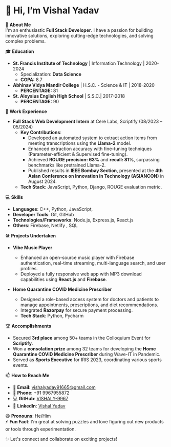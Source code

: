 # 👋 Hi, I’m Vishal Yadav

🚀 **About Me**  
I'm an enthusiastic **Full Stack Developer**. I have a passion for building innovative solutions, exploring cutting-edge technologies, and solving complex problems.

🎓 **Education**  
- **St. Francis Institute of Technology** | Information Technology | 2020-2024  
  - Specialization: **Data Science**  
  - **CGPA:** 8.7  
- **Abhinav Vidya Mandir College** | H.S.C. - Science & IT | 2018-2020
  - **PERCENTAGE:** 81
- **St. Aloysius English High School** | S.S.C.| 2017-2018
  - **PERCENTAGE:** 90   

💼 **Work Experience**  
- **Full Stack Web Development Intern** at Cere Labs, Scriptify (08/2023 – 05/2024)  
  - **Key Contributions**:  
    - Developed an automated system to extract action items from meeting transcriptions using the **Llama-2** model.  
    - Enhanced extraction accuracy with fine-tuning techniques (Parameter-efficient & Supervised fine-tuning).  
    - Achieved **ROUGE precision: 63%** and **recall: 81%**, surpassing benchmarks like pretrained Llama-2.  
    - Published results in **IEEE Bombay Section**, presented at the **4th Asian Conference on Innovation in Technology (ASIANCON)** in August 2024.  
  - **Tech Stack**: JavaScript, Python, Django, ROUGE evaluation metric.  

💻 **Skills**  
- **Languages**: C++, Python, JavaScript,  
- **Developer Tools**: Git, GitHub  
- **Technologies/Frameworks**: Node.js, Express.js, React.js  
- **Others**: Firebase, Netlify , SQL 

🛠️ **Projects Undertaken**  
- **Vibe Music Player**  
  - Enhanced an open-source music player with Firebase authentication, real-time streaming, multi-language search, and user profiles.  
  - Deployed a fully responsive web app with MP3 download capabilities using **React.js** and **Firebase**.  

- **Home Quarantine COVID Medicine Prescriber**  
  - Designed a role-based access system for doctors and patients to manage appointments, prescriptions, and diet recommendations.  
  - Integrated **Razorpay** for secure payment processing.  
  - **Tech Stack**: Python, Pycharm  

🏆 **Accomplishments**  
- Secured **3rd place** among 50+ teams in the Colloquium Event for **Scriptify**.  
- Won a **consolation prize** among 32 teams for developing the **Home Quarantine COVID Medicine Prescriber** during Wave-IT in Pandemic.  
- Served as **Sports Executive** for IRIS 2023, coordinating various sports events.  

📫 **How to Reach Me**  
- 📧 **Email**: [vishalyadav91665@gmail.com](mailto:vishalyadav91665@gmail.com)  
- 📱 **Phone**: +91 9967955872  
- 💻 **GitHub**: [VISHALY-9967](https://github.com/VISHALY-9967)  
- 🔗 **LinkedIn**: [Vishal Yadav](https://www.linkedin.com/in/vishal-tech/)

😄 **Pronouns**: He/Him  
⚡ **Fun Fact**: I'm great at solving puzzles and love figuring out new products or tools through experimentation.  

✨ Let's connect and collaborate on exciting projects!


<!---
VISHALY-9967/VISHALY-9967 is a ✨ special ✨ repository because its `README.md` (this file) appears on your GitHub profile.
You can click the Preview link to take a look at your changes.
--->
